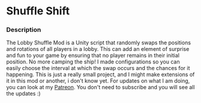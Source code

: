 # Shuffle Shift
### Description
The Lobby Shuffle Mod is a Unity script that randomly swaps the positions and rotations of all players in a lobby.
This can add an element of surprise and fun to your game by ensuring that no player remains in their initial position.
No more camping the ship! I made configurations so you can easily choose the interval at which the swap occurs and the chances for it happening.
This is just a really small project, and I might make extensions of it in this mod or another, i don't know yet. For updates on what I am doing, you can look at my [Patreon](https://patreon.com/TheWeavers). You don't need to subscribe and you will see all the updates :)